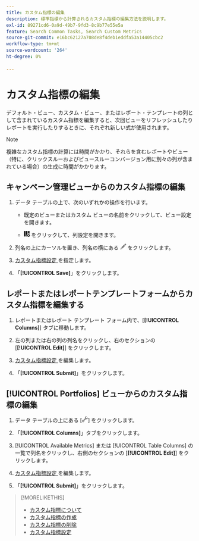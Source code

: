 ```yaml
---
title: カスタム指標の編集
description: 標準指標から計算されるカスタム指標の編集方法を説明します。
exl-id: 89271cd6-0a9d-49b7-9fd3-8c9b77e55e5a
feature: Search Common Tasks, Search Custom Metrics
source-git-commit: e16bc62127a708de8f4deb1eddfa53a14405cbc2
workflow-type: tm+mt
source-wordcount: '264'
ht-degree: 0%

---
```


# カスタム指標の編集

デフォルト・ビュー、カスタム・ビュー、またはレポート・テンプレートの列として含まれているカスタム指標を編集すると、次回ビューをリフレッシュしたりレポートを実行したりするときに、それぞれ新しい式が使用されます。

>[!NOTE]
>
>複雑なカスタム指標の計算には時間がかかり、それらを含むレポートやビュー（特に、クリックスルーおよびビュースルーコンバージョン用に別々の列が含まれている場合）の生成に時間がかかります。

## キャンペーン管理ビューからのカスタム指標の編集

1. データ テーブルの上で、次のいずれかの操作を行います。

   * 既定のビューまたはカスタム ビューの名前をクリックして、ビュー設定を開きます。

   * ![ カスタム列 ](/help/search-social-commerce/assets/custom-columns.png " カスタム列 ") をクリックして、列設定を開きます。

1. 列名の上にカーソルを置き、列名の横にある ![ 編集 ](/help/search-social-commerce/assets/edit.png " 編集 ") をクリックします。

1. [ カスタム指標設定 ](custom-metric-settings.md) を指定します。

1. 「**[!UICONTROL Save]**」をクリックします。

## レポートまたはレポートテンプレートフォームからカスタム指標を編集する

1. レポートまたはレポート テンプレート フォーム内で、[**[!UICONTROL Columns]**] タブに移動します。

1. 左の列または右の列の列名をクリックし、右のセクションの [**[!UICONTROL Edit]**] をクリックします。

1. [ カスタム指標設定 ](custom-metric-settings.md) を編集します。

1. 「**[!UICONTROL Submit]**」をクリックします。

## [!UICONTROL Portfolios] ビューからのカスタム指標の編集

1. データ テーブルの上にある [![ 選択したビューを編集 ](/help/search-social-commerce/assets/view-settings.png " 選択したビューを編集 ")] をクリックします。

1. 「**[!UICONTROL Columns]**」タブをクリックします。

1. [!UICONTROL Available Metrics] または [!UICONTROL Table Columns] の一覧で列名をクリックし、右側のセクションの [**[!UICONTROL Edit]**] をクリックします。

1. [ カスタム指標設定 ](custom-metric-settings.md) を編集します。

1. 「**[!UICONTROL Submit]**」をクリックします。

>[!MORELIKETHIS]
>
>* [ カスタム指標について ](custom-metric-about.md)
>* [ カスタム指標の作成 ](custom-metric-create.md)
>* [ カスタム指標の削除 ](custom-metric-delete.md)
>* [ カスタム指標設定 ](custom-metric-settings.md)
